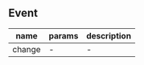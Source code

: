 ## Event

| name   | params | description |
| ------ | ------ | ----------- |
| change | -      | -           |
